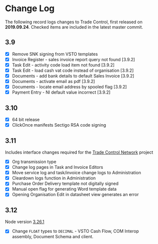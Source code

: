 # Change Log

The following record logs changes to Trade Control, first released on **2019.09.24**. Checked items are included in the latest master commit.

## 3.9

- [x] Remove SNK signing from VSTO templates
- [x] Invoice Register - sales invoice report query not found [3.9.2]
- [x] Task Edit - activity code load item not found [3.9.2]
- [x] Task Edit - load cash vat code instead of organisation [3.9.2]
- [x] Documents - add bank details to default Sales Invoice [3.9.2]
- [x] Documents - activate email as pdf [3.9.2]
- [x] Documents - locate email address by spooled flag [3.9.2]
- [x] Payment Entry - NI default value incorrect [3.9.2] 
 
## 3.10

- [x] 64 bit release 
- [x] ClickOnce manifests Sectigo RSA code signing

## 3.11

Includes interface changes required for the [Trade Control Network](https://github.com/tradecontrol/tc-network) project

- [x] Org transmission type
- [x] Change log pages in Task and Invoice Editors 
- [x] Move service log and task/invoice change logs to Administration
- [x] Cleardown logs function in Administration
- [x] Purchase Order Delivery template not digitally signed
- [x] Manual open flag for generating Word template data
- [x] Opening Organisation Edit in datasheet view generates an error

## 3.12

Node version [3.26.1](https://github.com/tradecontrol/tc-nodecore)

- [x] Change ```FLOAT``` types to ```DECIMAL``` - VSTO Cash Flow, COM Interop assembly, Document Schema and client.

